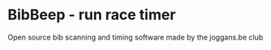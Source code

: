 # BibBeep - run race timer

Open source bib scanning and timing software made by the joggans.be club


